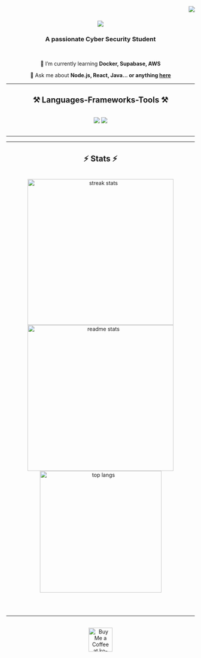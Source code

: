 <img align="right" src="https://visitor-badge.laobi.icu/badge?page_id=dxlerYT.dxlerYT" />

<h1 align="center">
    <img src="https://readme-typing-svg.herokuapp.com/?font=Righteous&size=35&center=true&vCenter=true&width=500&height=70&duration=4000&lines=Hi+There!+👋;+I'm+dxlerYT!;" />
</h1>

<h3 align="center">A passionate Cyber Security Student</h3>

<br/>

<div align="center">
 
 🌱 I’m currently learning **Docker, Supabase, AWS**

💬 Ask me about **Node.js, React, Java... or anything [here](https://github.com/dxlerYT/dxlerYT/issues)**

 </div>
 
<div align="center"> 
  <a href="https://dxlerYT.github.io" target="_blank">
     <script src="https://tryhackme.com/badge/380330"></script>
  </a>
</div>

 <hr/>
 
<h2 align="center">⚒️ Languages-Frameworks-Tools ⚒️</h2>
<br/>
<div align="center">
    <img src="https://skillicons.dev/icons?i=react,bootstrap,mui,html,css,vscode,github,figma,tailwind,git,r" />
    <img src="https://skillicons.dev/icons?i=nodejs,python,javascript,typescript,express,firebase,mongodb,c,java,nextjs,mysql,flask" /><br>
</div>

<br/>
<hr/>



<hr/>

<h2 align="center">⚡ Stats ⚡</h2>
<br>
<div align=center>
  <img width=390 src="https://github-readme-streak-stats-dxlerYT.vercel.app/?user=dxlerYT&count_private=true&theme=react&border_radius=10" alt="streak stats"/>
  <img width=390 src="https://github-readme-stats-dxlerYT.vercel.app/api?username=dxlerYT&count_private=true&show_icons=true&theme=react&rank_icon=github&border_radius=10" alt="readme stats" />
  <br/>
  <img width=325 align="center" src="https://github-readme-stats-dxlerYT.vercel.app/api/top-langs/?username=dxlerYT&hide=HTML&langs_count=8&layout=compact&theme=react&border_radius=10&size_weight=0.5&count_weight=0.5&exclude_repo=github-readme-stats" alt="top langs" />
</div>

<br/><br/>

<hr/>

<br/>

<div align="center">
<a href='https://ko-fi.com/V7V4RAK9C' target='_blank'><img height='64' style='border:0px;height:64px;' src='https://storage.ko-fi.com/cdn/kofi1.png?v=3' border='0' alt='Buy Me a Coffee at ko-fi.com' /></a>
</div>

<br/>
